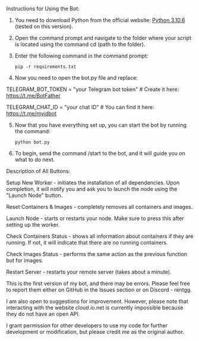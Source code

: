 Instructions for Using the Bot:

1. You need to download Python from the official website: [Python 3.10.6](https://www.python.org/downloads/release/python-3106/) (tested on this version).

2. Open the command prompt and navigate to the folder where your script is located using the command cd (path to the folder).

3. Enter the following command in the command prompt: <pre>```pip -r requirements.txt```</pre>

4. Now you need to open the bot.py file and replace:

TELEGRAM_BOT_TOKEN = "your Telegram bot token" # Create it here: https://t.me/BotFather

TELEGRAM_CHAT_ID = "your chat ID" # You can find it here: https://t.me/myidbot

5. Now that you have everything set up, you can start the bot by running the command:<pre>```python bot.py```</pre>

6. To begin, send the command /start to the bot, and it will guide you on what to do next.





Description of All Buttons:

Setup New Worker - initiates the installation of all dependencies. Upon completion, it will notify you and ask you to launch the node using the "Launch Node" button.

Reset Containers & Images - completely removes all containers and images.

Launch Node - starts or restarts your node. Make sure to press this after setting up the worker.

Check Containers Status - shows all information about containers if they are running. If not, it will indicate that there are no running containers.

Check Images Status - performs the same action as the previous function but for images.

Restart Server - restarts your remote server (takes about a minute).





This is the first version of my bot, and there may be errors. Please feel free to report them either on GitHub in the Issues section or on Discord - rentgg.

I am also open to suggestions for improvement. However, please note that interacting with the website cloud.io.net is currently impossible because they do not have an open API.

I grant permission for other developers to use my code for further development or modification, but please credit me as the original author.
